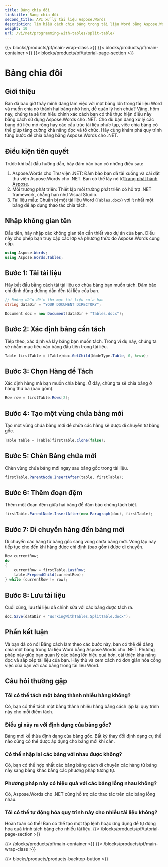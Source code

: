 ```yaml
---
title: Bảng chia đôi
linktitle: Bảng chia đôi
second_title: API xử lý tài liệu Aspose.Words
description: Tìm hiểu cách chia bảng trong tài liệu Word bằng Aspose.Words cho .NET. Hướng dẫn từng bước của chúng tôi giúp quản lý bảng dễ dàng và hiệu quả.
weight: 10
url: /vi/net/programming-with-tables/split-table/
---
```


{{< blocks/products/pf/main-wrap-class >}}
{{< blocks/products/pf/main-container >}}
{{< blocks/products/pf/tutorial-page-section >}}

# Bảng chia đôi

## Giới thiệu

Bạn đã bao giờ thấy mình đang làm việc với một bảng lớn trong tài liệu Word và muốn chia nó thành hai bảng nhỏ hơn, dễ quản lý hơn chưa? Vâng, hôm nay, chúng ta sẽ tìm hiểu chính xác cách bạn có thể thực hiện điều này bằng cách sử dụng Aspose.Words cho .NET. Cho dù bạn đang xử lý các bảng dữ liệu mở rộng hay các cấu trúc tài liệu phức tạp, việc chia bảng có thể giúp tăng cường khả năng đọc và tổ chức. Hãy cùng khám phá quy trình từng bước để chia bảng bằng Aspose.Words cho .NET.

## Điều kiện tiên quyết

Trước khi bắt đầu hướng dẫn, hãy đảm bảo bạn có những điều sau:

1.  Aspose.Words cho Thư viện .NET: Đảm bảo bạn đã tải xuống và cài đặt thư viện Aspose.Words cho .NET. Bạn có thể lấy nó từ[Trang phát hành Aspose](https://releases.aspose.com/words/net/).
2. Môi trường phát triển: Thiết lập môi trường phát triển có hỗ trợ .NET framework, chẳng hạn như Visual Studio.
3. Tài liệu mẫu: Chuẩn bị một tài liệu Word (`Tables.docx`) với ít nhất một bảng để áp dụng thao tác chia tách.

## Nhập không gian tên

Đầu tiên, hãy nhập các không gian tên cần thiết vào dự án của bạn. Điều này cho phép bạn truy cập các lớp và phương thức do Aspose.Words cung cấp.

```csharp
using Aspose.Words;
using Aspose.Words.Tables;
```

## Bước 1: Tải tài liệu

Hãy bắt đầu bằng cách tải tài liệu có chứa bảng bạn muốn tách. Đảm bảo chỉ định đúng đường dẫn đến tài liệu của bạn.

```csharp
// Đường dẫn đến thư mục tài liệu của bạn
string dataDir = "YOUR DOCUMENT DIRECTORY";

Document doc = new Document(dataDir + "Tables.docx");
```

## Bước 2: Xác định bảng cần tách

Tiếp theo, xác định và lấy bảng bạn muốn tách. Trong ví dụ này, chúng ta sẽ nhắm mục tiêu vào bảng đầu tiên trong tài liệu.

```csharp
Table firstTable = (Table)doc.GetChild(NodeType.Table, 0, true);
```

## Bước 3: Chọn Hàng để Tách

Xác định hàng mà bạn muốn chia bảng. Ở đây, chúng ta sẽ chia bảng ở hàng thứ ba (bao gồm).

```csharp
Row row = firstTable.Rows[2];
```

## Bước 4: Tạo một vùng chứa bảng mới

Tạo một vùng chứa bảng mới để chứa các hàng sẽ được di chuyển từ bảng gốc.

```csharp
Table table = (Table)firstTable.Clone(false);
```

## Bước 5: Chèn Bảng chứa mới

Chèn vùng chứa bảng mới ngay sau bảng gốc trong tài liệu.

```csharp
firstTable.ParentNode.InsertAfter(table, firstTable);
```

## Bước 6: Thêm đoạn đệm

Thêm một đoạn đệm giữa hai bảng để đảm bảo chúng tách biệt.

```csharp
firstTable.ParentNode.InsertAfter(new Paragraph(doc), firstTable);
```

## Bước 7: Di chuyển hàng đến bảng mới

Di chuyển các hàng từ bảng gốc sang vùng chứa bảng mới. Vòng lặp này tiếp tục cho đến khi hàng được chỉ định (bao gồm) được di chuyển.

```csharp
Row currentRow;
do
{
    currentRow = firstTable.LastRow;
    table.PrependChild(currentRow);
} while (currentRow != row);
```

## Bước 8: Lưu tài liệu

Cuối cùng, lưu tài liệu đã chỉnh sửa với các bảng được tách ra.

```csharp
doc.Save(dataDir + "WorkingWithTables.SplitTable.docx");
```

## Phần kết luận

Và bạn đã có nó! Bằng cách làm theo các bước này, bạn có thể dễ dàng chia một bảng trong tài liệu Word bằng Aspose.Words cho .NET. Phương pháp này giúp bạn quản lý các bảng lớn hiệu quả hơn, cải thiện khả năng đọc và sắp xếp tài liệu của bạn. Hãy thử và xem cách nó đơn giản hóa công việc của bạn với các bảng trong tài liệu Word.

## Câu hỏi thường gặp

### Tôi có thể tách một bảng thành nhiều hàng không?
Có, bạn có thể tách một bảng thành nhiều hàng bằng cách lặp lại quy trình này cho mỗi điểm tách.

### Điều gì xảy ra với định dạng của bảng gốc?
Bảng mới kế thừa định dạng của bảng gốc. Bất kỳ thay đổi định dạng cụ thể nào cũng có thể được áp dụng cho bảng mới khi cần.

### Có thể nhập lại các bảng với nhau được không?
Có, bạn có thể hợp nhất các bảng bằng cách di chuyển các hàng từ bảng này sang bảng khác bằng các phương pháp tương tự.

### Phương pháp này có hiệu quả với các bảng lồng nhau không?
Có, Aspose.Words cho .NET cũng hỗ trợ các thao tác trên các bảng lồng nhau.

### Tôi có thể tự động hóa quy trình này cho nhiều tài liệu không?
Hoàn toàn có thể! Bạn có thể tạo một tập lệnh hoặc ứng dụng để tự động hóa quá trình tách bảng cho nhiều tài liệu.
{{< /blocks/products/pf/tutorial-page-section >}}

{{< /blocks/products/pf/main-container >}}
{{< /blocks/products/pf/main-wrap-class >}}

{{< blocks/products/products-backtop-button >}}
